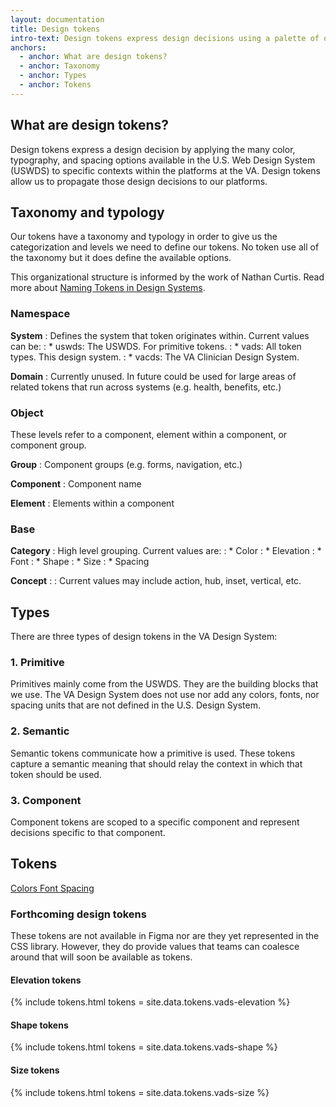 ```yaml
---
layout: documentation
title: Design tokens
intro-text: Design tokens express design decisions using a palette of options from the U.S. Web Design System.
anchors:
  - anchor: What are design tokens?
  - anchor: Taxonomy
  - anchor: Types
  - anchor: Tokens
---
```


## What are design tokens?

Design tokens express a design decision by applying the many color, typography, and spacing options available in the U.S. Web Design System (USWDS) to specific contexts within the platforms at the VA. Design tokens allow us to propagate those design decisions to our platforms.

## Taxonomy and typology

Our tokens have a taxonomy and typology in order to give us the categorization and levels we need to define our tokens. No token use all of the taxonomy but it does define the available options.

This organizational structure is informed by the work of Nathan Curtis. Read more about <a href="https://medium.com/eightshapes-llc/naming-tokens-in-design-systems-9e86c7444676">Naming Tokens in Design Systems</a>.

### Namespace

**System**
: Defines the system that token originates within. Current values can be:
: * uswds: The USWDS. For primitive tokens.
: * vads: All token types. This design system.
: * vacds: The VA Clinician Design System.

**Domain**
: Currently unused. In future could be used for large areas of related tokens that run across systems (e.g. health, benefits, etc.)

### Object

These levels refer to a component, element within a component, or component group.

**Group**
: Component groups (e.g. forms, navigation, etc.)

**Component**
: Component name

**Element**
: Elements within a component

### Base

**Category**
: High level grouping. Current values are:
: * Color
: * Elevation
: * Font
: * Shape
: * Size
: * Spacing 

**Concept**
: 
: Current values may include action, hub, inset, vertical, etc.

## Types

There are three types of design tokens in the VA Design System:

### 1. Primitive

Primitives mainly come from the USWDS. They are the building blocks that we use. The VA Design System does not use nor add any colors, fonts, nor spacing units that are not defined in the U.S. Design System.

### 2. Semantic

Semantic tokens communicate how a primitive is used. These tokens capture a semantic meaning that should relay the context in which that token should be used.

### 3. Component

Component tokens are scoped to a specific component and represent decisions specific to that component.

## Tokens

<a class="vads-c-action-link--blue" href="{{ site.baseurl }}/foundation/color-palette">
  Colors
</a>

<a class="vads-c-action-link--blue" href="{{ site.baseurl }}/foundation/typography#typography-tokens">
  Font
</a>

<a class="vads-c-action-link--blue" href="{{ site.baseurl }}/foundation/spacing-units#spacing-tokens">
  Spacing
</a>

### Forthcoming design tokens

These tokens are not available in Figma nor are they yet represented in the CSS library. However, they do provide values that teams can coalesce around that will soon be available as tokens.

<va-accordion bordered="false" uswds="true">
  <va-accordion-item header="Elevation" id="second" uswds>
    <h4>Elevation tokens</h4>
    {% include tokens.html tokens = site.data.tokens.vads-elevation %}
  </va-accordion-item>
  <va-accordion-item header="Shape" id="second" uswds>
    <h4>Shape tokens</h4>
    {% include tokens.html tokens = site.data.tokens.vads-shape %}
  </va-accordion-item>
  <va-accordion-item header="Size" id="first" uswds>
    <h4>Size tokens</h4>
    {% include tokens.html tokens = site.data.tokens.vads-size %}
  </va-accordion-item>
</va-accordion>